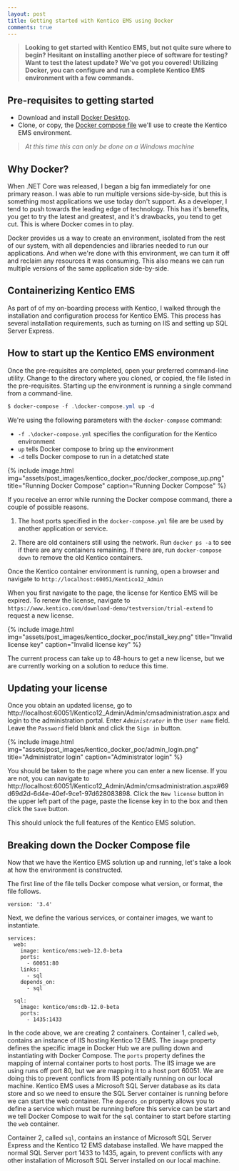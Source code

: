 ```yaml
---
layout: post
title: Getting started with Kentico EMS using Docker
comments: true
---
```


>**Looking to get started with Kentico EMS, but not quite sure where to begin? Hesitant on installing another piece of software for testing? Want to test the latest update? We've got you covered! Utilizing Docker, you can configure and run a complete Kentico EMS environment with a few commands.**

## Pre-requisites to getting started
- Download and install [Docker Desktop](https://docs.docker.com/get-started).
- Clone, or copy, the [Docker compose file](https://github.com/OnyxPrime/kentico-ems-docker-poc/blob/master/docker-compose.yml) we'll use to create the Kentico EMS environment.

>_At this time this can only be done on a Windows machine_

## Why Docker?
When .NET Core was released, I began a big fan immediately for one primary reason. I was able to run multiple versions side-by-side, but this is something most applications we use today don't support. As a developer, I tend to push towards the leading edge of technology. This has it's benefits, you get to try the latest and greatest, and it's drawbacks, you tend to get cut. This is where Docker comes in to play.

Docker provides us a way to create an environment, isolated from the rest of our system, with all dependencies and libraries needed to run our applications. And when we're done with this environment, we can turn it off and reclaim any resources it was consuming. This also means we can run multiple versions of the same application side-by-side.

## Containerizing Kentico EMS
As part of of my on-boarding process with Kentico, I walked through the installation and configuration process for Kentico EMS. This process has several installation requirements, such as turning on IIS and setting up SQL Server Express. 

## How to start up the Kentico EMS environment

Once the pre-requisites are completed, open your preferred command-line utility. Change to the directory where you cloned, or copied, the file listed in the pre-requisites. Starting up the environment is running a single command from a command-line.
```PowerShell
$ docker-compose -f .\docker-compose.yml up -d
```
We're using the following parameters with the `docker-compose` command:
- `-f .\docker-compose.yml` specifies the configuration for the Kentico environment
- `up` tells Docker compose to bring up the environment
- `-d` tells Docker compose to run in a detatched state 


{% include image.html
            img="assets/post_images/kentico_docker_poc/docker_compose_up.png"
            title="Running Docker Compose"
            caption="Running Docker Compose" %}

If you receive an error while running the Docker compose command, there a couple of possible reasons.

1. The host ports specified in the `docker-compose.yml` file are be used by another application or service.

2. There are old containers still using the network. Run `docker ps -a` to see if there are any containers remaining. If there are, run `docker-compose down` to remove the old Kentico containers.

Once the Kentico container environment is running, open a browser and navigate to `http://localhost:60051/Kentico12_Admin`

When you first navigate to the page, the license for Kentico EMS will be expired. To renew the license, navigate to `https://www.kentico.com/download-demo/testversion/trial-extend` to request a new license. 

{% include image.html
            img="assets/post_images/kentico_docker_poc/install_key.png"
            title="Invalid license key"
            caption="Invalid license key" %}

The current process can take up to 48-hours to get a new license, but we are currently working on a solution to reduce this time.

## Updating your license

Once you obtain an updated license, go to http://localhost:60051/Kentico12_Admin/Admin/cmsadministration.aspx and login to the administration portal. Enter _`Administrator`_ in the `User name` field. Leave the `Password` field blank and click the `Sign in` button.

{% include image.html
            img="assets/post_images/kentico_docker_poc/admin_login.png"
            title="Administrator login"
            caption="Administrator login" %}

You should be taken to the page where you can enter a new license. If you are not, you can navigate to http://localhost:60051/Kentico12_Admin/Admin/cmsadministration.aspx#69d69d2d-6d4e-40ef-9ce1-97d628083898. Click the `New license` button in the upper left part of the page, paste the license key in to the box and then click the `Save` button.

This should unlock the full features of the Kentico EMS solution.

## Breaking down the Docker Compose file

Now that we have the Kentico EMS solution up and running, let's take a look at how the environment is constructed.

The first line of the file tells Docker compose what version, or format, the file follows.
```
version: '3.4'
```

Next, we define the various services, or container images, we want to instantiate.
```
services:
  web:
    image: kentico/ems:web-12.0-beta
    ports:
      - 60051:80
    links:
      - sql
    depends_on:
      - sql    

  sql:
    image: kentico/ems:db-12.0-beta
    ports:
      - 1435:1433
```

In the code above, we are creating 2 containers. Container 1, called `web`, contains an instance of IIS hosting Kentico 12 EMS. The `image` property defines the specific image in Docker Hub we are pulling down and instantiating with Docker Compose. The `ports` property defines the mapping of internal container ports to host ports. The IIS image we are using runs off port 80, but we are mapping it to a host port 60051. We are doing this to prevent conflicts from IIS potentially running on our local machine. Kentico EMS uses a Microsoft SQL Server database as its data store and so we need to ensure the SQL Server container is running before we can start the web container. The `depends_on` property allows you to define a service which must be running before this service can be start and we tell Docker Compose to wait for the `sql` container to start before starting the `web` container.

Container 2, called `sql`, contains an instance of Microsoft SQL Server Express and the Kentico 12 EMS database installed. We have mapped the normal SQL Server port 1433 to 1435, again, to prevent conflicts with any other installation of Microsoft SQL Server installed on our local machine.

